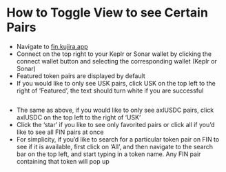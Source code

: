 # How to Toggle View to see Certain Pairs

* Navigate to [fin.kujira.app](https://fin.kujira.app/)
* Connect on the top right to your Keplr or Sonar wallet by clicking the connect wallet button and selecting the corresponding wallet (Keplr or Sonar)
* Featured token pairs are displayed by default
* If you would like to only see USK pairs, click USK on the top left to the right of ‘Featured’, the text should turn white if you are successful

<figure><img src="https://lh3.googleusercontent.com/mPP-X2p-4onXXw48zYBViVG7yywK3HzeLbG8bomfJ2qEBCGI86C1xytHPJXzs-oHpsppfaozW5fwQIbTIBTudPuQMZ_3jTXt8ESOsEnWk7fAyRWnLINJQzrx8i8Scdcp8_XM11p7IDa9qCrkyNflRsg" alt=""><figcaption></figcaption></figure>

* The same as above, if you would like to only see axlUSDC pairs, click axlUSDC on the top left to the right of ‘USK’
* Click the ‘star’ if you like to see only favorited pairs or click all if you’d like to see all FIN pairs at once
* For simplicity, if you’d like to search for a particular token pair on FIN to see if it is available, first click on ‘All’, and then navigate to the search bar on the top left, and start typing in a token name. Any FIN pair containing that  token will pop up

<figure><img src="https://lh5.googleusercontent.com/dWW8lQBim9CmGSsKiHK2EczJUmJsoXx6BaozIT34t2mF57CtV3kicwpoXnh5ZINOdzX9JEHVpl9KmLtMbVgtaiZG5TNFkym_pq2WF5lNvG0f7R_SYjQxyuK4HV-UJUP_j6pQ4opFo9wXMRr9sQjVuGI" alt=""><figcaption></figcaption></figure>
